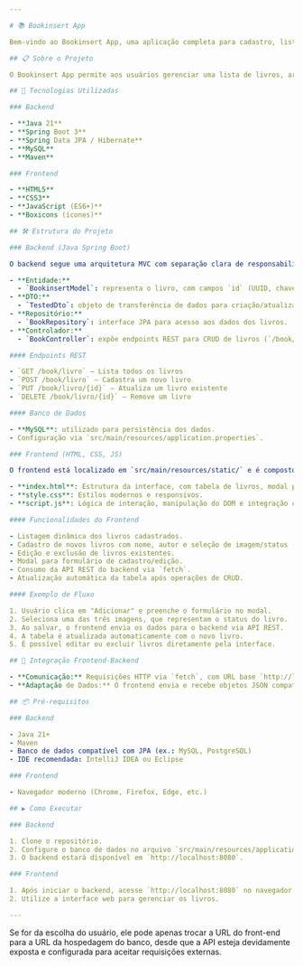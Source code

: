```yaml
---

# 📚 Bookinsert App

Bem-vindo ao Bookinsert App, uma aplicação completa para cadastro, listagem, edição e exclusão de livros, com backend em Java Spring Boot, banco de dados relacional e frontend web moderno em HTML, CSS e JavaScript puro.

## 📋 Sobre o Projeto

O Bookinsert App permite aos usuários gerenciar uma lista de livros, armazenando informações como nome, autor e imagem/status de leitura. O backend foi desenvolvido em Spring Boot, utilizando arquitetura MVC e persistência via Spring Data JPA com banco de dados relacional (MySQL). O frontend é uma SPA (Single Page Application) responsiva, sem frameworks, consumindo a API REST do backend.

## 🚀 Tecnologias Utilizadas

### Backend

- **Java 21**
- **Spring Boot 3**
- **Spring Data JPA / Hibernate**
- **MySQL**
- **Maven**

### Frontend

- **HTML5**
- **CSS3**
- **JavaScript (ES6+)**
- **Boxicons (ícones)**

## 🛠️ Estrutura do Projeto

### Backend (Java Spring Boot)

O backend segue uma arquitetura MVC com separação clara de responsabilidades:

- **Entidade:**  
  - `BookinsertModel`: representa o livro, com campos `id` (UUID, chave primária), `nome`, `autor` e `imagemUrl`.
- **DTO:**  
  - `TestedDto`: objeto de transferência de dados para criação/atualização de livros.
- **Repositório:**  
  - `BookRepository`: interface JPA para acesso aos dados dos livros.
- **Controlador:**  
  - `BookController`: expõe endpoints REST para CRUD de livros (`/book/livro`).

#### Endpoints REST

- `GET /book/livro` — Lista todos os livros
- `POST /book/livro` — Cadastra um novo livro
- `PUT /book/livro/{id}` — Atualiza um livro existente
- `DELETE /book/livro/{id}` — Remove um livro

#### Banco de Dados

- **MySQL**: utilizado para persistência dos dados.
- Configuração via `src/main/resources/application.properties`.

### Frontend (HTML, CSS, JS)

O frontend está localizado em `src/main/resources/static/` e é composto por:

- **index.html**: Estrutura da interface, com tabela de livros, modal para cadastro/edição e seleção de imagens/status.
- **style.css**: Estilos modernos e responsivos.
- **script.js**: Lógica de interação, manipulação do DOM e integração com a API REST do backend.

#### Funcionalidades do Frontend

- Listagem dinâmica dos livros cadastrados.
- Cadastro de novos livros com nome, autor e seleção de imagem/status (Ler, Lendo, Lido).
- Edição e exclusão de livros existentes.
- Modal para formulário de cadastro/edição.
- Consumo da API REST do backend via `fetch`.
- Atualização automática da tabela após operações de CRUD.

#### Exemplo de Fluxo

1. Usuário clica em "Adicionar" e preenche o formulário no modal.
2. Seleciona uma das três imagens, que representam o status do livro.
3. Ao salvar, o frontend envia os dados para o backend via API REST.
4. A tabela é atualizada automaticamente com o novo livro.
5. É possível editar ou excluir livros diretamente pela interface.

## 🔄 Integração Frontend-Backend

- **Comunicação:** Requisições HTTP via `fetch`, com URL base `http://localhost:8080/book`.
- **Adaptação de Dados:** O frontend envia e recebe objetos JSON compatíveis com o backend.

## 📦 Pré-requisitos

### Backend

- Java 21+
- Maven
- Banco de dados compatível com JPA (ex.: MySQL, PostgreSQL)
- IDE recomendada: IntelliJ IDEA ou Eclipse

### Frontend

- Navegador moderno (Chrome, Firefox, Edge, etc.)

## ▶️ Como Executar

### Backend

1. Clone o repositório.
2. Configure o banco de dados no arquivo `src/main/resources/application.properties`.
3. O backend estará disponível em `http://localhost:8080`.

### Frontend

1. Após iniciar o backend, acesse `http://localhost:8080` no navegador.
2. Utilize a interface web para gerenciar os livros.

---
```


Se for da escolha do usuário, ele pode apenas trocar a URL do front-end para a URL da hospedagem do banco, desde que a API esteja devidamente exposta e configurada para aceitar requisições externas.
